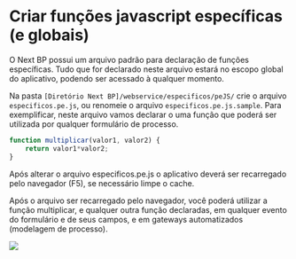 # Criar funções javascript específicas (e globais)
O Next BP possui um arquivo padrão para declaração de funções específicas. Tudo que for declarado neste arquivo estará no escopo global do aplicativo, podendo ser acessado à qualquer momento.

Na pasta `[Diretório Next BP]/webservice/especificos/peJS/` crie o arquivo `especificos.pe.js`, ou renomeie o arquivo `especificos.pe.js.sample`.
Para exemplificar, neste arquivo vamos declarar o uma função que poderá ser utilizada por qualquer formulário de processo.

```javascript
function multiplicar(valor1, valor2) {
    return valor1*valor2;
}
```

Após alterar o arquivo especificos.pe.js o aplicativo deverá ser recarregado pelo navegador (F5), se necessário limpe o cache.

Após o arquivo ser recarregado pelo navegador, você poderá utilizar a função multiplicar, e qualquer outra função declaradas, em qualquer evento do formulário e de seus campos, e em gateways automatizados (modelagem de processo).

![]([PATH_IMG]/dev_especificos.pe.js.png)